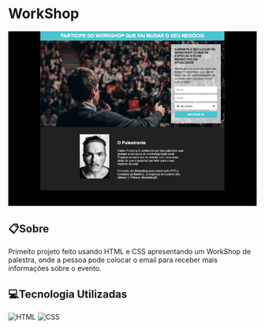 # WorkShop

![WorkShopDesktop](https://github.com/Igorsouza1/HTML-CSS/blob/main/WorkShop/ImagesProject/WorkshopImage563.png)

## 📋Sobre
 Primeito projeto feito usando HTML e CSS apresentando um WorkShop de palestra, onde a pessoa pode colocar o email para receber mais informações sobre o evento.

## 💻Tecnologia Utilizadas
 ![HTML](https://img.shields.io/badge/HTML-239120?style=for-the-badge&logo=html5&logoColor=white)
 ![CSS](https://img.shields.io/badge/CSS-239120?&style=for-the-badge&logo=css3&logoColor=white)
